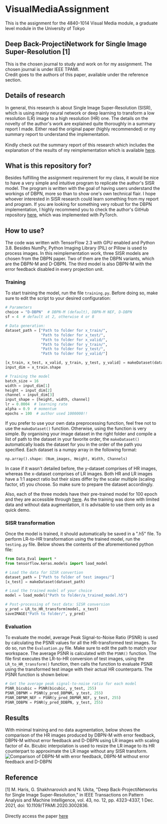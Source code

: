 # VisualMediaAssignment
This is the assignment for the 4840-1014 Visual Media module, a graduate level module in the University of Tokyo <br />

## Deep Back-ProjectiNetwork for Single Image Super-Resolution [1]
This is the chosen journal to study and work on for my assignment. The chosen journal is under IEEE TPAMI. <br />
Credit goes to the authors of this paper, available under the reference section. <br />

## Details of research
In general, this research is about Single Image Super-Resolution (SISR), which is using mainly neural network or deep learning to transform a low resolution (LR) image to a high resolution (HR) one. The details on the novelty of the author's work are explained quite thoroughly in a summary report I made. Either read the original paper (highly recommended) or my summary report to understand the implementation. <br /> <br />
Kindly check out the summary report of this research which includes the explanation of the results of my reimplementation which is available [here](https://github.com/TzeLun/VisualMediaAssignment/tree/main/Summary%20Report). <br />

## What is this repository for?
Besides fulfilling the assignment requirement for my class, it would be nice to have a very simple and intuitive program to replicate the author's SISR model. The program is written with the goal of having users understand the workings of DBPN, more so than to show one's own technical flair. I hope whoever interested in SISR research could learn something from my report and program. If you are looking for something very robust for the DBPN implementation, I highly recommend you to check the author's GitHub repository [here](https://github.com/alterzero/DBPN-Pytorch), which was implemented with PyTorch. <br />

## How to use?
The code was written with TensorFlow 2.3 with GPU enabled and Python 3.8. Besides NumPy, Python Imaging Library (PIL) or Pillow is used to process images.
In this reimplementation work, three SISR models are chosen from the DBPN paper. Two of them are the DBPN variants, which are the DBPN-M and D-DBPN. The third model is also DBPN-M with the error feedback disabled in every projection unit.

### Training
To start training the model, run the file ```training.py```. Before doing so, make sure to edit the script to your desired configuration: <br />
```Python
# Parameters
choice = "D-DBPN"  # DBPN-M (default), DBPN-M NEF, D-DBPN
sf = 4  # default at 2, otherwise 4 or 8

# Data generation:
dataset_path = ["Path to folder for x_train/",
                "Path to folder for x_test/",
                "Path to folder for x_valid/",
                "Path to folder for y_train/",
                "Path to folder for y_test/",
                "Path to folder for y_valid/"]

[x_train, x_test, x_valid, y_train, y_test, y_valid] = makeDataset(dataset_path)
input_dim = x_train.shape

# Training the model
batch_size = 16
width = input_dim[1]
height = input_dim[2]
channel = input_dim[3]
input_shape = [height, width, channel]
lr = 0.0004  # learning rate
alpha = 0.9  # momentum
epochs = 100  # author used 1000000!!
```
If you prefer to use your own data preprocessing function, feel free not to use the ```makeDataset()``` function. Otherwise, using the function is very simple. By organising your image dataset in the right folder and compile a list of path to the dataset in your favorite order, the ```makeDataset()``` automatically loads the dataset for you in the order of the path you specified. Each dataset is a numpy array in the following format: <br />
```Python
np.array().shape: (Num_images, Height, Width, Channels)
```
In case if it wasn't detailed before, the y-dataset comprises of HR images, whereas the x-dataset comprises of LR images. Both HR and LR images have a 1:1 aspect ratio but their sizes differ by the scalar multiple (scaling factor, sf) you choose. So make sure to prepare the dataset accordingly. <br />

Also, each of the three models have their pre-trained model for 100 epoch and they are accessible through [here](https://github.com/TzeLun/VisualMediaAssignment/tree/main/Trained%20Models). As the training was done with limited data and without data augmentation, it is advisable to use them only as a quick demo. <br />

### SISR transformation
Once the model is trained, it should automatically be saved in a ".h5" file. To perform LR-to-HR transformation using the trained model, run the ```testing.py``` file.
Below shows the contents of the aforementioned python file: <br />
```Python
from Data_Eval import *
from tensorflow.keras.models import load_model

# Load the data for SISR convertion
dataset_path = ["Path to folder of test images/"]
[x_test] = makeDataset(dataset_path)

# Load the trained model of your choice
model = load_model("Path to folder/a_trained_model.h5")

# Post-processing of test data: SISR conversion
y_pred = LR_to_HR_transform(model, x_test)
saveIMAGE("Path to folder/", y_pred)
```

### Evaluation
To evaluate the model, average Peak Signal-to-Noise Ratio (PSNR) is used by calculating the PSNR values for all the HR-transformed test images. To do so, run the ```Evaluation.py``` file. Make sure to edit the path to match your workspace. The average PSNR is calculated with the ```PSNR()```
function. The file first executes the LR-to-HR conversion of test images, using the ```LR_to_HR_transform()```
function, then calls the function to evaluate PSNR using the transformed test image with their actual HR counterparts. The PSNR function is shown below:
```Python
# Get the average peak signal-to-noise ratio for each model
PSNR_bicubic = PSNR(bicubic, y_test, 255)
PSNR_DBPNM = PSNR(y_pred_DBPNM, y_test, 255)
PSNR_DBPNM_NEF = PSNR(y_pred_DBPNM_NEF, y_test, 255)
PSNR_DDBPN = PSNR(y_pred_DDBPN, y_test, 255)
```

## Results
With minimal training and no data augmentation, below shows the comparison of the HR images produced by DBPN-M with error feedback, DBPN-M without error feedback and D-DBPN using LR images with scaling factor of 4x. Bicubic interpolation is used to resize the LR image to its HR counterpart to approximate the LR image without any SISR transform. <br />
![Comparison of DBPN-M with error feedback, DBPN-M without error feedback and D-DBPN](https://github.com/TzeLun/VisualMediaAssignment/blob/main/Summary%20Report/Results.png)

## Reference
[1] M. Haris, G. Shakhnarovich and N. Ukita, "Deep Back-ProjectiNetworks for Single Image Super-Resolution," in IEEE Transactions on Pattern Analysis and Machine Intelligence, vol. 43, no. 12, pp. 4323-4337, 1 Dec. 2021, doi: 10.1109/TPAMI.2020.3002836.
<br /> <br />
Directly access the paper [here](https://ieeexplore.ieee.org/document/9119166)
